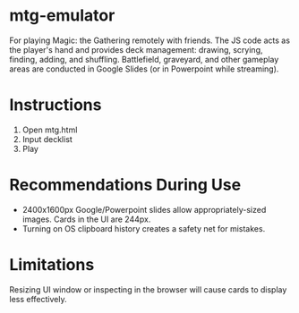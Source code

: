 # mtg-emulator
For playing Magic: the Gathering remotely with friends. The JS code acts as the player's hand and provides deck management: drawing, scrying, finding, adding, and shuffling. Battlefield, graveyard, and other gameplay areas are conducted in Google Slides (or in Powerpoint while streaming).

# Instructions
1. Open mtg.html
2. Input decklist
3. Play

# Recommendations During Use
- 2400x1600px Google/Powerpoint slides allow appropriately-sized images. Cards in the UI are 244px.
- Turning on OS clipboard history creates a safety net for mistakes.

# Limitations
Resizing UI window or inspecting in the browser will cause cards to display less effectively.

